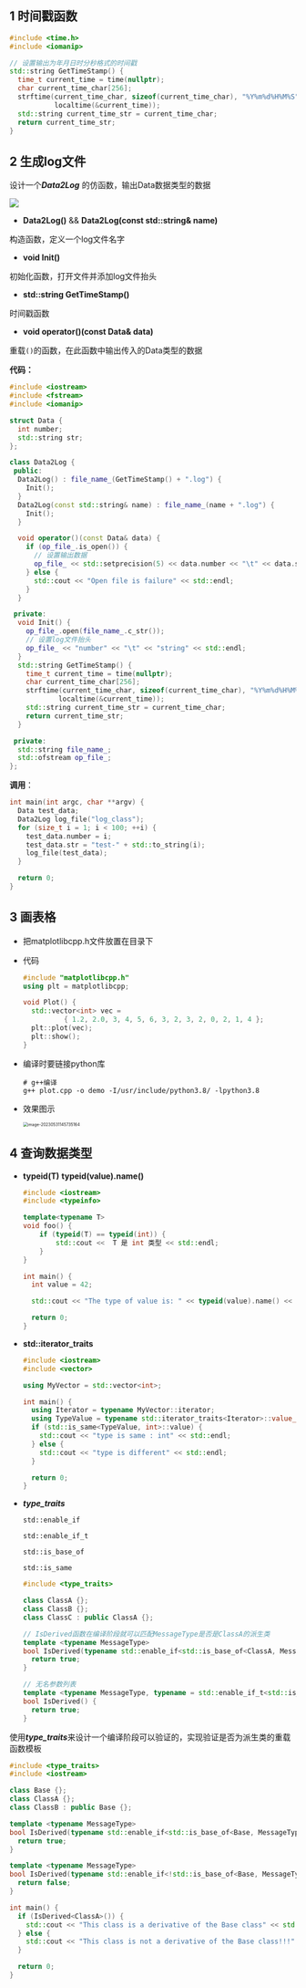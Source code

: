 

## 1 时间戳函数

```c++
#include <time.h>
#include <iomanip>

// 设置输出为年月日时分秒格式的时间戳
std::string GetTimeStamp() {
  time_t current_time = time(nullptr);
  char current_time_char[256];
  strftime(current_time_char, sizeof(current_time_char), "%Y%m%d%H%M%S",	//年月日时分秒
           localtime(&current_time));
  std::string current_time_str = current_time_char;
  return current_time_str;
}
```





## 2 生成log文件

设计一个***Data2Log*** 的仿函数，输出Data数据类型的数据

![](https://images-1318119468.cos.ap-shanghai.myqcloud.com/mytyproamytyproaimage-20230717110125990.png)

* **Data2Log()** && **Data2Log(const std::string& name)**

构造函数，定义一个log文件名字

*  **void Init()** 

初始化函数，打开文件并添加log文件抬头

* **std::string GetTimeStamp()** 

时间戳函数

* **void operator()(const Data& data)**

重载`()`的函数，在此函数中输出传入的Data类型的数据



**代码：**

```c++
#include <iostream>
#include <fstream>
#include <iomanip>

struct Data {
  int number;
  std::string str;
};

class Data2Log {
 public:
  Data2Log() : file_name_(GetTimeStamp() + ".log") {
    Init();
  }
  Data2Log(const std::string& name) : file_name_(name + ".log") {
    Init();
  }

  void operator()(const Data& data) {
    if (op_file_.is_open()) {
      // 设置输出数据
      op_file_ << std::setprecision(5) << data.number << "\t" << data.str << std::endl;
    } else {
      std::cout << "Open file is failure" << std::endl;
    }
  }

 private:
  void Init() {
    op_file_.open(file_name_.c_str());
    // 设置log文件抬头
    op_file_ << "number" << "\t" << "string" << std::endl;
  }
  std::string GetTimeStamp() {
    time_t current_time = time(nullptr);
    char current_time_char[256];
    strftime(current_time_char, sizeof(current_time_char), "%Y%m%d%H%M%S",	//年月日时分秒
            localtime(&current_time));
    std::string current_time_str = current_time_char;
    return current_time_str;
  }

 private:
  std::string file_name_;
  std::ofstream op_file_;
};
```

**调用**：

```c++
int main(int argc, char **argv) {
  Data test_data;
  Data2Log log_file("log_class");
  for (size_t i = 1; i < 100; ++i) {
    test_data.number = i;
    test_data.str = "test-" + std::to_string(i);
    log_file(test_data);
  }

  return 0;
}
```





## 3 画表格

* 把matplotlibcpp.h文件放置在目录下

* 代码

  ```c++
  #include "matplotlibcpp.h"
  using plt = matplotlibcpp;
  
  void Plot() {
    std::vector<int> vec = 
    		{ 1.2, 2.0, 3, 4, 5, 6, 3, 2, 3, 2, 0, 2, 1, 4 };
    plt::plot(vec);
    plt::show();   
  }
  ```
  
* 编译时要链接python库

  ```shell
  # g++编译
  g++ plot.cpp -o demo -I/usr/include/python3.8/ -lpython3.8
  ```

* 效果图示

  <img src="https://images-1318119468.cos.ap-shanghai.myqcloud.com/mytyproaimage-20230531145735164.png" alt="image-20230531145735164" style="zoom:50%;" />





## 4 查询数据类型

* **typeid(T)**	**typeid(value).name()**

  ```c++
  #include <iostream>
  #include <typeinfo>
  
  template<typename T>
  void foo() {
      if (typeid(T) == typeid(int)) {
          std::cout <<  T 是 int 类型 << std::endl;
      }
  }
  
  int main() {
    int value = 42;
  
    std::cout << "The type of value is: " << typeid(value).name() << std::endl;
  
    return 0;
  }
  ```



* **std::iterator_traits** 

  ```c++
  #include <iostream>
  #include <vector>
  
  using MyVector = std::vector<int>;
  
  int main() {
    using Iterator = typename MyVector::iterator;
    using TypeValue = typename std::iterator_traits<Iterator>::value_type;
    if (std::is_same<TypeValue, int>::value) {
      std::cout << "type is same : int" << std::endl;
    } else {
      std::cout << "type is different" << std::endl;
    }
  
    return 0;
  }
  ```




* ***type_traits***

  `std::enable_if`

  `std::enable_if_t`

  `std::is_base_of`

  `std::is_same`

  

  ```c++
  #include <type_traits>
  
  class ClassA {};
  class ClassB {};
  class ClassC : public ClassA {};
  
  // IsDerived函数在编译阶段就可以匹配MessageType是否是ClassA的派生类
  template <typename MessageType>
  bool IsDerived(typename std::enable_if<std::is_base_of<ClassA, MessageType>::value, MessageType>::type *message = nullptr) {
  	return true;
  }
  
  // 无名参数列表
  template <typename MessageType, typename = std::enable_if_t<std::is_base_of<ClassA, MessageType>::value>>
  bool IsDerived() {
  	return true;
  }
  ```

  

​		使用***type_traits***来设计一个编译阶段可以验证的，实现验证是否为派生类的重载函数模板

```c++
#include <type_traits>
#include <iostream>

class Base {};
class ClassA {};
class ClassB : public Base {};

template <typename MessageType>
bool IsDerived(typename std::enable_if<std::is_base_of<Base, MessageType>::value, MessageType>::type *message = nullptr) {
  return true;
}

template <typename MessageType>
bool IsDerived(typename std::enable_if<!std::is_base_of<Base, MessageType>::value, MessageType>::type *message = nullptr) {
  return false;
}

int main() {
  if (IsDerived<ClassA>()) {
    std::cout << "This class is a derivative of the Base class" << std::endl;
  } else {
    std::cout << "This class is not a derivative of the Base class!!!" << std::endl;
  }

  return 0;
}
```

